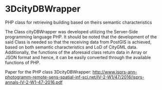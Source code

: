 # 3DcityDBWrapper
PHP class for retrieving building based on theirs semantic characteristics

The Class cityDBWrapper was developed utilizing the Server-Side programming language PHP. 
It should be noted that the development of the said Class is needed so that the receiving data from PostGIS is achieved, 
based on both semantic characteristics and LoD of CityGML data. 
Additionally, the functions of the aforesaid class return data in Array or JSON format and hence, 
it can be easily converted through the available functions of PHP.



Paper for the PHP class 3DcityDBWrapper: 
http://www.isprs-ann-photogramm-remote-sens-spatial-inf-sci.net/IV-2-W1/47/2016/isprs-annals-IV-2-W1-47-2016.pdf
